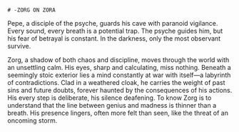                                                                            # -ZORG ON ZORA



Pepe, a disciple of the psyche, guards his cave with paranoid vigilance. Every sound, every breath is a potential trap. The psyche guides him, but his fear of betrayal is constant. In the darkness, only the most observant survive.

Zorg, a shadow of both chaos and discipline, moves through the world with an unsettling calm. His eyes, sharp and calculating, miss nothing. Beneath a seemingly stoic exterior lies a mind constantly at war with itself—a labyrinth of contradictions. Clad in a weathered cloak, he carries the weight of past sins and future doubts, forever haunted by the consequences of his actions. His every step is deliberate, his silence deafening. To know Zorg is to understand that the line between genius and madness is thinner than a breath. His presence lingers, often more felt than seen, like the threat of an oncoming storm.


